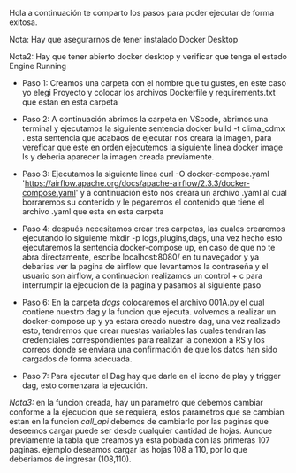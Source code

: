 Hola a continuación te comparto los pasos para poder ejecutar de forma exitosa. 

Nota: Hay que asegurarnos de tener instalado Docker Desktop

Nota2: Hay que tener abierto docker desktop y verificar que tenga el estado Engine Running

* Paso 1: Creamos una carpeta con el nombre que tu gustes, en este caso yo elegi Proyecto y colocar los archivos Dockerfile y requirements.txt que estan en esta carpeta
  
* Paso 2: A continuación abrimos la carpeta en VScode, abrimos una terminal y ejecutamos la siguiente sentencia docker build -t clima_cdmx .
  esta sentencia que acabaos de ejecutar nos creara la imagen, para vereficar que este en orden ejecutemos la siguiente linea docker image ls y deberia aparecer 
  la imagen creada previamente.

* Paso 3: Ejecutamos la siguiente linea curl -O docker-compose.yaml 'https://airflow.apache.org/docs/apache-airflow/2.3.3/docker-compose.yaml' y a continuación
  esto nos creara un archivo .yaml al cual borraremos su contenido y le pegaremos el contenido que tiene el archivo .yaml que esta en esta carpeta
  
* Paso 4: después necesitamos crear tres carpetas, las cuales crearemos ejecutando lo siguiente mkdir -p logs,plugins,dags, una vez hecho esto ejecutaremos la
  sentencia docker-compose up, en caso de que no te abra directamente, escribe localhost:8080/ en tu navegador y ya debarias ver la pagina de airflow que levantamos
  la contraseña y el usuario son airflow, a continuacion realizamos un control + c para interrumpir la ejecucion de la pagina y pasamos al siguiente paso 
  
* Paso 6: En la carpeta _dags_ colocaremos el archivo 001A.py el cual contiene nuestro dag y la funcion que ejecuta. volvemos a realizar un docker-compose up
  y ya estara creado nuestro dag, una vez realizado esto, tendremos que crear nuestas variables las cuales tendran las credenciales correspondientes para realizar
  la conexion a RS y los correos donde se enviara una confirmación de que los datos han sido cargados de forma adecuada.
  
* Paso 7: Para ejecutar el Dag hay que darle en el icono de play y trigger dag, esto comenzara la ejecución.

*Nota3:* en la funcion creada, hay un parametro que debemos cambiar conforme a la ejecucion que se requiera, estos parametros que se cambian estan en la funcion 
_call_api_ debemos de cambiarlo por las paginas que deseemos cargar puede ser desde cualquier cantidad de hojas. Aunque previamente la tabla que creamos ya esta poblada
con las primeras 107 paginas. ejemplo deseamos cargar las hojas 108 a 110, por lo que deberiamos de ingresar (108,110).




